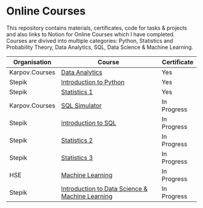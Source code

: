 # Online Courses 

This repository contains materials, certificates, code for tasks & projects and also links to Notion for Online Courses which I have completed. Courses are divived into multiple categories: Python, Statistics and Probability Theory, Data Analytics, SQL, Data Science & Machine Learning.

| Organisation   | Course                     | Certificate |
|----------------|----------------------------|------------|
| Karpov.Courses   | [Data Analytics](https://karpov.courses/analytics) | Yes        |
| Stepik      | [Introduction to Python](https://stepik.org/course/58852/info)   | Yes         |
| Stepik      | [Statistics 1](https://stepik.org/course/76/info)       | Yes        |
| Karpov.Courses      | [SQL Simulator](https://karpov.courses/simulator-sql)     | In Progress         |
| Stepik | [Introduction to SQL](https://stepik.org/course/113918/info)         | In Progress        |
| Stepik  | [Statistics 2](https://stepik.org/course/524/info)      | In Progress        |
| Stepik    | [Statistics 3](https://stepik.org/course/2152/info)   | In Progress         |
| HSE    | [Machine Learning](https://elearning.hse.ru/moocs/machine-learning-specialization/)   | In Progress         |
| Stepik    | [Introduction to Data Science & Machine Learning](https://stepik.org/course/4852/info)   | In Progress         |

